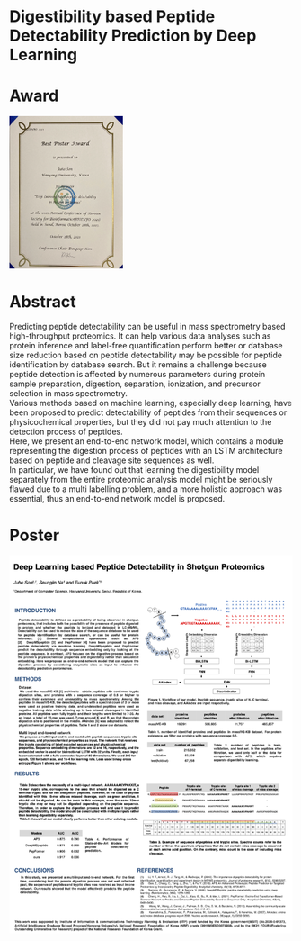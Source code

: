 # Digestibility based Peptide Detectability Prediction by Deep Learning

# Award
<img src="assets/BestPoster.png" width="40%" height="40%" />

# Abstract
Predicting peptide detectability can be useful in mass spectrometry based high-throughput proteomics. It can help various data analyses such as protein inference and label-free quantification perform better or database size reduction based on peptide detectability may be possible for peptide identification by database search. But it remains a challenge because peptide detection is affected by numerous parameters during protein sample preparation, digestion, separation, ionization, and precursor selection in mass spectrometry.  
Various methods based on machine learning, especially deep learning, have been proposed to predict detectability of peptides from their sequences or physicochemical properties, but they did not pay much attention to the detection process of peptides.  
Here, we present an end-to-end network model, which contains a module representing the digestion process of peptides with an LSTM architecture based on peptide and cleavage site sequences as well.  
In particular, we have found out that learning the digestibility model separately from the entire proteomic analysis model might be seriously flawed due to a multi labelling problem, and a more holistic approach was essential, thus an end-to-end network model is proposed.  

# Poster
<img src="assets/BIOINFO2021_Detectability_Poster_JuhoSon.png"/>
